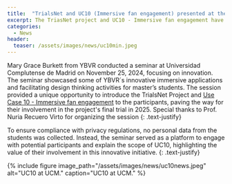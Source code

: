 ```yaml
---
title:  "TrialsNet and UC10 (Immersive fan engagement) presented at the UCM"
excerpt: The TriasNet project and UC10 - Immersive fan engagement have been presented in a seminar at the Universidad Complutense de Madrid.
categories: 
  - News
header:
  teaser: /assets/images/news/uc10min.jpeg
---
```


Mary Grace Burkett from YBVR conducted a seminar at Universidad Complutense de Madrid on November 25, 2024, focusing on innovation. The seminar showcased some of YBVR´s innovative immersive applications and facilitating design thinking activities for master’s students. The session provided a unique opportunity to introduce the TrialsNet Project and [Use Case 10 - Immersive fan engagement](https://trialsnet.eu/usecases/UC10/) to the participants, paving the way for their involvement in the project's final trial in 2025. Special thanks to Prof. Nuria Recuero Virto for organizing the session
{: .text-justify}

To ensure compliance with privacy regulations, no personal data from the students was collected. Instead, the seminar served as a platform to engage with potential participants and explain the scope of UC10, highlighting the value of their involvement in this innovative initiative.
{: .text-justify}

{% include figure image_path="/assets/images/news/uc10news.jpeg" alt="UC10 at UCM." caption="UC10 at UCM." %}


